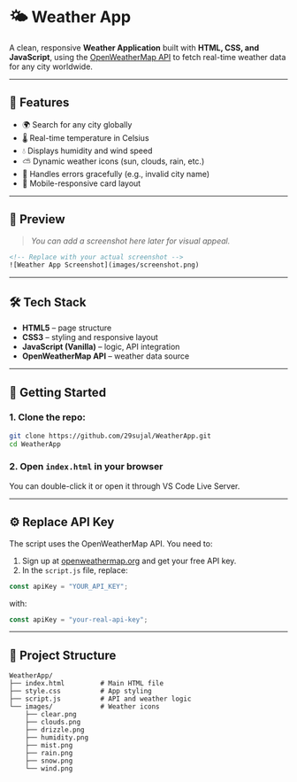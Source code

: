 # 🌤️ Weather App

A clean, responsive **Weather Application** built with **HTML, CSS, and JavaScript**, using the [OpenWeatherMap API](https://openweathermap.org/api) to fetch real-time weather data for any city worldwide.

---

## 🚀 Features

* 🌍 Search for any city globally
* 🌡️ Real-time temperature in Celsius
* 💧 Displays humidity and wind speed
* ⛅ Dynamic weather icons (sun, clouds, rain, etc.)
* 🛑 Handles errors gracefully (e.g., invalid city name)
* 📱 Mobile-responsive card layout

---

## 📸 Preview

> *You can add a screenshot here later for visual appeal.*

```html
<!-- Replace with your actual screenshot -->
![Weather App Screenshot](images/screenshot.png)
```

---

## 🛠️ Tech Stack

* **HTML5** – page structure
* **CSS3** – styling and responsive layout
* **JavaScript (Vanilla)** – logic, API integration
* **OpenWeatherMap API** – weather data source

---

## 🔧 Getting Started

### 1. Clone the repo:

```bash
git clone https://github.com/29sujal/WeatherApp.git
cd WeatherApp
```

### 2. Open `index.html` in your browser

You can double-click it or open it through VS Code Live Server.

---

## ⚙️ Replace API Key

The script uses the OpenWeatherMap API. You need to:

1. Sign up at [openweathermap.org](https://openweathermap.org/) and get your free API key.
2. In the `script.js` file, replace:

```js
const apiKey = "YOUR_API_KEY";
```

with:

```js
const apiKey = "your-real-api-key";
```

---

## 📁 Project Structure

```
WeatherApp/
├── index.html         # Main HTML file
├── style.css          # App styling
├── script.js          # API and weather logic
└── images/            # Weather icons
    ├── clear.png
    ├── clouds.png
    ├── drizzle.png
    ├── humidity.png
    ├── mist.png
    ├── rain.png
    ├── snow.png
    └── wind.png

